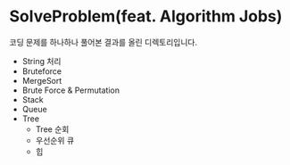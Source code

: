 # SolveProblem(feat. Algorithm Jobs)
코딩 문제를 하나하나 풀어본 결과를 올린 디렉토리입니다.

- String 처리
- Bruteforce
- MergeSort 
- Brute Force & Permutation
- Stack
- Queue
- Tree
   - Tree 순회
   - 우선순위 큐
   - 힙
